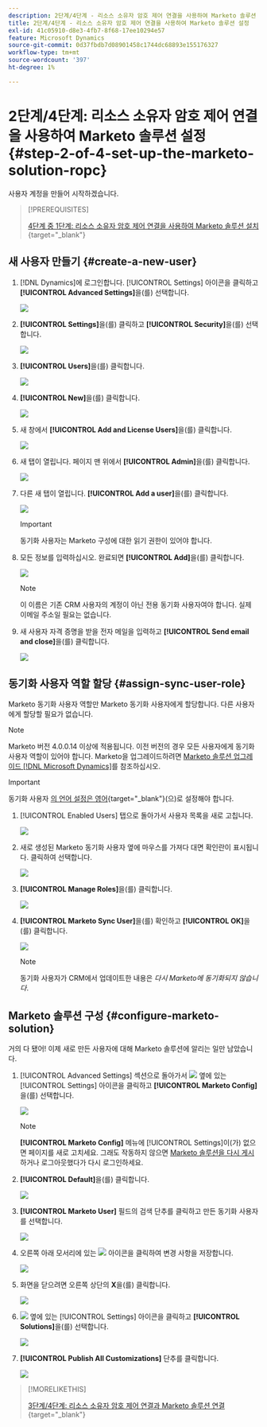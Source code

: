 ```yaml
---
description: 2단계/4단계 - 리소스 소유자 암호 제어 연결을 사용하여 Marketo 솔루션 설정 - Marketo 문서 - 제품 설명서
title: 2단계/4단계 - 리소스 소유자 암호 제어 연결을 사용하여 Marketo 솔루션 설정
exl-id: 41c05910-d8e3-4fb7-8f68-17ee10294e57
feature: Microsoft Dynamics
source-git-commit: 0d37fbdb7d08901458c1744dc68893e155176327
workflow-type: tm+mt
source-wordcount: '397'
ht-degree: 1%

---
```


# 2단계/4단계: 리소스 소유자 암호 제어 연결을 사용하여 Marketo 솔루션 설정 {#step-2-of-4-set-up-the-marketo-solution-ropc}

사용자 계정을 만들어 시작하겠습니다.

>[!PREREQUISITES]
>
>[4단계 중 1단계: 리소스 소유자 암호 제어 연결을 사용하여 Marketo 솔루션 설치](/help/marketo/product-docs/crm-sync/microsoft-dynamics-sync/sync-setup/microsoft-dynamics-365-with-ropc-connection/step-1-of-4-install.md){target="_blank"}

## 새 사용자 만들기 {#create-a-new-user}

1. [!DNL Dynamics]에 로그인합니다. [!UICONTROL Settings] 아이콘을 클릭하고 **[!UICONTROL Advanced Settings]**&#x200B;을(를) 선택합니다.

   ![](assets/one.png)

1. **[!UICONTROL Settings]**&#x200B;을(를) 클릭하고 **[!UICONTROL Security]**&#x200B;을(를) 선택합니다.

   ![](assets/two.png)

1. **[!UICONTROL Users]**&#x200B;을(를) 클릭합니다.

   ![](assets/three.png)

1. **[!UICONTROL New]**&#x200B;을(를) 클릭합니다.

   ![](assets/four.png)

1. 새 창에서 **[!UICONTROL Add and License Users]**&#x200B;을(를) 클릭합니다.

   ![](assets/five.png)

1. 새 탭이 열립니다. 페이지 맨 위에서 **[!UICONTROL Admin]**&#x200B;을(를) 클릭합니다.

   ![](assets/six.png)

1. 다른 새 탭이 열립니다. **[!UICONTROL Add a user]**&#x200B;을(를) 클릭합니다.

   ![](assets/seven.png)

   >[!IMPORTANT]
   >
   >동기화 사용자는 Marketo 구성에 대한 읽기 권한이 있어야 합니다.

1. 모든 정보를 입력하십시오. 완료되면 **[!UICONTROL Add]**&#x200B;을(를) 클릭합니다.

   ![](assets/eight.png)

   >[!NOTE]
   >
   >이 이름은 기존 CRM 사용자의 계정이 아닌 전용 동기화 사용자여야 합니다. 실제 이메일 주소일 필요는 없습니다.

1. 새 사용자 자격 증명을 받을 전자 메일을 입력하고 **[!UICONTROL Send email and close]**&#x200B;을(를) 클릭합니다.

   ![](assets/nine.png)

## 동기화 사용자 역할 할당 {#assign-sync-user-role}

Marketo 동기화 사용자 역할만 Marketo 동기화 사용자에게 할당합니다. 다른 사용자에게 할당할 필요가 없습니다.

>[!NOTE]
>
>Marketo 버전 4.0.0.14 이상에 적용됩니다. 이전 버전의 경우 모든 사용자에게 동기화 사용자 역할이 있어야 합니다. Marketo을 업그레이드하려면 [Marketo 솔루션 업그레이드 [!DNL Microsoft Dynamics]](/help/marketo/product-docs/crm-sync/microsoft-dynamics-sync/sync-setup/update-the-marketo-solution-for-microsoft-dynamics.md)를 참조하십시오.

>[!IMPORTANT]
>
>동기화 사용자 [의 언어 설정은 영어](https://learn.microsoft.com/en-us/power-platform/admin/enable-languages){target="_blank"}(으)로 설정해야 합니다.

1. [!UICONTROL Enabled Users] 탭으로 돌아가서 사용자 목록을 새로 고칩니다.

   ![](assets/ten.png)

1. 새로 생성된 Marketo 동기화 사용자 옆에 마우스를 가져다 대면 확인란이 표시됩니다. 클릭하여 선택합니다.

   ![](assets/eleven.png)

1. **[!UICONTROL Manage Roles]**&#x200B;을(를) 클릭합니다.

   ![](assets/twelve.png)

1. **[!UICONTROL Marketo Sync User]**&#x200B;을(를) 확인하고 **[!UICONTROL OK]**&#x200B;을(를) 클릭합니다.

   ![](assets/thirteen.png)

   >[!NOTE]
   >
   >동기화 사용자가 CRM에서 업데이트한 내용은 _다시 Marketo에 동기화되지 않습니다_.

## Marketo 솔루션 구성 {#configure-marketo-solution}

거의 다 됐어! 이제 새로 만든 사용자에 대해 Marketo 솔루션에 알리는 일만 남았습니다.

1. [!UICONTROL Advanced Settings] 섹션으로 돌아가서 ![](assets/image2015-5-13-15-3a49-3a19.png) 옆에 있는 [!UICONTROL Settings] 아이콘을 클릭하고 **[!UICONTROL Marketo Config]**&#x200B;을(를) 선택합니다.

   ![](assets/fourteen.png)

   >[!NOTE]
   >
   >**[!UICONTROL Marketo Config]** 메뉴에 [!UICONTROL Settings]이(가) 없으면 페이지를 새로 고치세요. 그래도 작동하지 않으면 [Marketo 솔루션을 다시 게시](/help/marketo/product-docs/crm-sync/microsoft-dynamics-sync/sync-setup/microsoft-dynamics-365-with-ropc-connection/step-1-of-4-install.md)하거나 로그아웃했다가 다시 로그인하세요.

1. **[!UICONTROL Default]**&#x200B;을(를) 클릭합니다.

   ![](assets/fifteen.png)

1. **[!UICONTROL Marketo User]** 필드의 검색 단추를 클릭하고 만든 동기화 사용자를 선택합니다.

   ![](assets/sixteen.png)

1. 오른쪽 아래 모서리에 있는 ![](assets/image2015-3-13-15-3a10-3a11.png) 아이콘을 클릭하여 변경 사항을 저장합니다.

   ![](assets/image2015-3-13-15-3a3-3a3.png)

1. 화면을 닫으려면 오른쪽 상단의 **X**&#x200B;을(를) 클릭합니다.

   ![](assets/seventeen.png)

1. ![](assets/image2015-5-13-15-3a49-3a19-1.png) 옆에 있는 [!UICONTROL Settings] 아이콘을 클릭하고 **[!UICONTROL Solutions]**&#x200B;을(를) 선택합니다.

   ![](assets/eighteen.png)

1. **[!UICONTROL Publish All Customizations]** 단추를 클릭합니다.

   ![](assets/nineteen.png)

>[!MORELIKETHIS]
>
>[3단계/4단계: 리소스 소유자 암호 제어 연결과 Marketo 솔루션 연결](/help/marketo/product-docs/crm-sync/microsoft-dynamics-sync/sync-setup/microsoft-dynamics-365-with-ropc-connection/step-3-of-4-set-up.md){target="_blank"}
